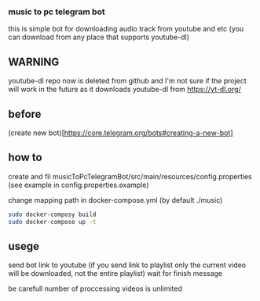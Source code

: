 ### music to pc telegram bot

this is simple bot for downloading audio track from youtube and etc (you can download from any place that supports youtube-dl)

## WARNING

youtube-dl repo now is deleted from github and I'm not sure if the project will work in the future as it downloads youtube-dl from https://yt-dl.org/

## before 

(create new bot)[https://core.telegram.org/bots#creating-a-new-bot]

## how to 

create and fil musicToPcTelegramBot/src/main/resources/config.properties (see example in config.properties.example) 

change mapping path in docker-compose.yml (by default ./music)

```bash
sudo docker-composy build
sudo docker-compose up -t
```

## usege 

send bot link to youtube (if you send link to playlist only the current video will be downloaded, not the entire playlist)
wait for finish message

be carefull number of proccessing videos is unlimited
